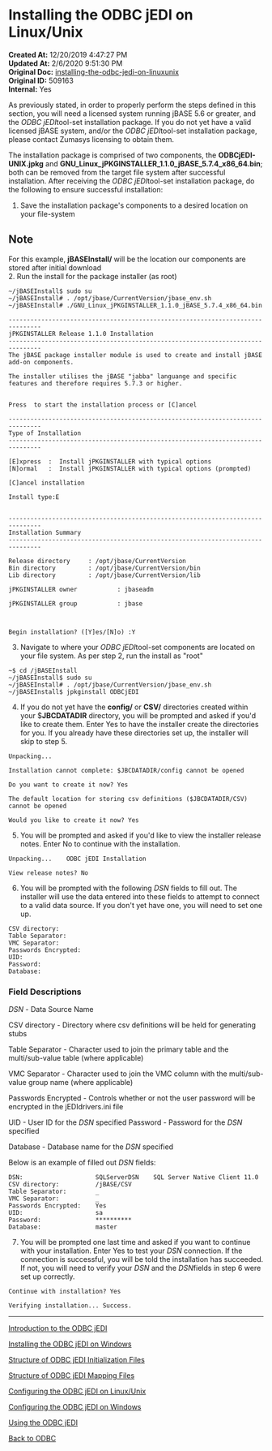 # Installing the ODBC jEDI on Linux/Unix

**Created At:** 12/20/2019 4:47:27 PM  
**Updated At:** 2/6/2020 9:51:30 PM  
**Original Doc:** [installing-the-odbc-jedi-on-linuxunix](https://docs.jbase.com/installing-the-odbc-jedi-on-linuxunix)  
**Original ID:** 509163  
**Internal:** Yes  

As previously stated, in order to properly perform the steps defined in this section, you will need a licensed system running jBASE 5.6 or greater, and the *ODBC* *jEDI*tool-set installation package. If you do not yet have a valid licensed jBASE system, and/or the *ODBC* *jEDI*tool-set installation package, please contact Zumasys licensing to obtain them.

The installation package is comprised of two components, the **ODBCjEDI-UNIX.jpkg** and **GNU\_Linux\_jPKGINSTALLER\_1.1.0\_jBASE\_5.7.4\_x86\_64.bin**; both can be removed from the target file system after successful installation. After receiving the *ODBC* *jEDI*tool-set installation package, do the following to ensure successful installation:

1. Save the installation package's components to a desired location on your file-system

## Note

For this example, **jBASEInstall/** will be the location our components are stored after initial download  
2. Run the install for the package installer (as root)

```
~/jBASEInstall$ sudo su
~/jBASEInstall# . /opt/jbase/CurrentVersion/jbase_env.sh
~/jBASEInstall# ./GNU_Linux_jPKGINSTALLER_1.1.0_jBASE_5.7.4_x86_64.bin

-------------------------------------------------------------------------------
jPKGINSTALLER Release 1.1.0 Installation
-------------------------------------------------------------------------------
The jBASE package installer module is used to create and install jBASE add-on components.

The installer utilises the jBASE "jabba" languange and specific features and therefore requires 5.7.3 or higher.


Press  to start the installation process or [C]ancel

-------------------------------------------------------------------------------
Type of Installation
-------------------------------------------------------------------------------

[E]xpress  :  Install jPKGINSTALLER with typical options
[N]ormal   :  Install jPKGINSTALLER with typical options (prompted)

[C]ancel installation

Install type:E


-------------------------------------------------------------------------------
Installation Summary
-------------------------------------------------------------------------------

Release directory     : /opt/jbase/CurrentVersion
Bin directory         : /opt/jbase/CurrentVersion/bin
Lib directory         : /opt/jbase/CurrentVersion/lib

jPKGINSTALLER owner           : jbaseadm

jPKGINSTALLER group           : jbase



Begin installation? ([Y]es/[N]o) :Y
```

3. Navigate to where your *ODBC* *jEDI*tool-set components are located on your file system. As per step 2, run the install as "root"

```
~$ cd /jBASEInstall
~/jBASEInstall$ sudo su
~/jBASEInstall# . /opt/jbase/CurrentVersion/jbase_env.sh
~/jBASEInstall$ jpkginstall ODBCjEDI
```

4. If you do not yet have the **config/** or **CSV/** directories created within your $**JBCDATADIR** directory, you will be prompted and asked if you'd like to create them. Enter Yes to have the installer create the directories for you. If you already have these directories set up, the installer will skip to step 5.

```
Unpacking...

Installation cannot complete: $JBCDATADIR/config cannot be opened

Do you want to create it now? Yes

The default location for storing csv definitions ($JBCDATADIR/CSV) cannot be opened

Would you like to create it now? Yes
```

5. You will be prompted and asked if you'd like to view the installer release notes. Enter No to continue with the installation.

```
Unpacking...    ODBC jEDI Installation

View release notes? No
```

6. You will be prompted with the following *DSN* fields to fill out. The installer will use the data entered into these fields to attempt to connect to a valid data source. If you don't yet have one, you will need to set one up.

```
CSV directory:
Table Separator:
VMC Separator:
Passwords Encrypted:
UID:
Password:
Database:
```

### Field Descriptions

*DSN* - Data Source Name

CSV directory - Directory where csv definitions will be held for generating stubs

Table Separator - Character used to join the primary table and the multi/sub-value table (where applicable)

VMC Separator - Character used to join the VMC column with the multi/sub-value group name (where applicable)

Passwords Encrypted - Controls whether or not the user password will be encrypted in the jEDIdrivers.ini file

UID - User ID for the *DSN* specified
Password - Password for the *DSN* specified

Database - Database name for the *DSN* specified

Below is an example of filled out *DSN* fields:

```
DSN:                    SQLServerDSN    SQL Server Native Client 11.0
CSV directory:          /jBASE/CSV  
Table Separator:        _
VMC Separator:          _  
Passwords Encrypted:    Yes
UID:                    sa
Password:               **********
Database:               master
```

7. You will be prompted one last time and asked if you want to continue with your installation. Enter Yes to test your *DSN* connection. If the connection is successful, you will be told the installation has succeeded. If not, you will need to verify your *DSN* and the *DSN*fields in step 6 were set up correctly.

```
Continue with installation? Yes

Verifying installation... Success.
```

----------------------------------------------------------------------------------------------------------------------------

[Introduction to the ODBC jEDI](./../introduction-to-the-odbc-jedi)

[Installing the ODBC jEDI on Windows](./../installing-the-odbc-jedi-on-windows)

[Structure of ODBC jEDI Initialization Files](./../structure-of-odbc-jedi-initialization-files)

[Structure of ODBC jEDI Mapping Files](./../structure-of-odbc-jedi-mapping-files)

[Configuring the ODBC jEDI on Linux/Unix](./../configuring-the-odbc-jedi-on-linux&unix)

[Configuring the ODBC jEDI on Windows](./../configuring-the-odbc-jedi-on-windows)

[Using the ODBC jEDI](./../using-the-odbc-jedi)

[Back to ODBC](./../README.md)
